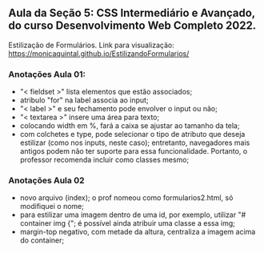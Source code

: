 ## Aula da Seção 5: CSS Intermediário e Avançado, do curso Desenvolvimento Web Completo 2022.

Estilização de Formulários.
Link para visualização: https://monicaquintal.github.io/EstilizandoFormularios/

### Anotações Aula 01:

- "< fieldset >" lista elementos que estão associados; <br>
- atribulo "for" na label associa ao input; <br>
- "< label >" e seu fechamento pode envolver o input ou não; <br>
- "< textarea >" insere uma área para texto; <br>
- colocando width em %, fará a caixa se ajustar ao tamanho da tela;<br>
- com colchetes e type, pode selecionar o tipo de atributo que deseja estilizar (como nos inputs, neste caso); entretanto, navegadores mais antigos podem não ter suporte para essa funcionalidade. Portanto, o professor recomenda incluir como classes mesmo;<br>

### Anotações Aula 02

- novo arquivo (index); o prof nomeou como formularios2.html, só modifiquei o nome;<br>
- para estilizar uma imagem dentro de uma id, por exemplo, utilizar "# container img {"; é possível ainda atribuir uma classe a essa img;<br>
- margin-top negativo, com metade da altura, centraliza a imagem acima do container; <br>